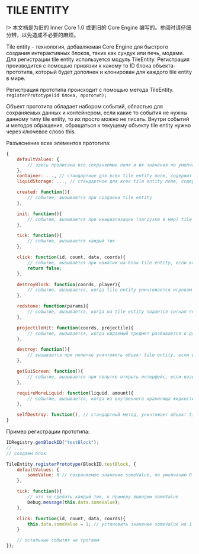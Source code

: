 # TILE ENTITY

!> 本文档是为旧的 Inner Core 1.0 或更旧的 Core Engine 编写的。参阅时请仔细分辨，以免造成不必要的麻烦。

Tile entity - технология, добавляемая Core Engine для быстрого создания интерактивных блоков, таких как сундук или печь, модами. Для регистрации tile entity используется модуль TileEntity. Регистрация производится с помощью привязки к какому то ID блока объекта-прототипа, который будет дополнен и клонирован для каждого tile entity в мире.

Регистрация прототипа происходит с помощью метода TileEntity. `registerPrototype(id блока, прототип);`

Объект прототипа обладает набором событий, областью для сохраняемых данных и контейнером, если какие то события не нужны данному типу tile entity, то их просто можно не писать. Внутри событий и методов обращения, обращаться к текущему объекту tile entity нужно через ключевое слово this.

Разъяснение всех элементов прототипа:

```js
{
    defaultValues: {
        // здесь прописаны все сохраняемые поля и их значения по умолчанию, далее они будут скопированы в поле data
    },
    container: ..., // стандартное для всех tile entity поле, содержит объект контейнера для данного tile entity, подробнее в главе про контейнеры 
    liquidStorage: ..., // стандартное для всех tile entity поле, содержит объект хранилища жидкости для данного tile entity, подробнее в главе про жидкости

    created: function(){
        // событие, вызывается при создании tile entity
    },

    init: function(){
        // событие, вызывается при инициализации (загрузке в мир) tile entity
    },

    tick: function(){
        // событие, вызывается каждый тик
    },

    click: function(id, count, data, coords){
        // событие, вызывается при нажатии на блок tile entity, если возвращает истинное значение, то предотвращает открытие интерфейса
        return false;
    },

    destroyBlock: function(coords, player){
        // событие, вызывается, когда tile entity уничтожается игроком
    },

    redstone: function(params){
        // событие, вызывается, когда на tile entity подается сигнал redstone, или же он прекращает подачу, params.power содержит новую мощность сигнала
    },

    projectileHit: function(coords, projectile){
        // событие, вызывается, когда кидаемый предмет разбивается о данный tile entity, coords.x, coords.y, coords.z - координаты, coords.side - сторона
    },

    destroy: function(){
        // вызывается при попытке уничтожить объект tile entity, если возврращает истинное значение, то предотвращает уничтожение объекта (но не блока, если оно было вызвано уничтожением блока)
    },

    getGuiScreen: function(){
        // событие, вызывается при попытке открыть интерфейс, если возвращает объект интерфейса, то он открывается для данного tile entity, подробнее в разделе про интерфейс
    },

    requireMoreLiquid: function(liquid, amount){
        // событие, вызывается, когда из внутреннего хранилища жидкости пытаются выкачать больше жидкости типа liquid, чем там есть, на amount ведер, подробнее в главе про жидкости
    },

    selfDestroy: function(), // стандартный метод, уничтожает объект tile entity, учтите, что будет вызвано событие destroy
}
```

Пример регистрации прототипа:

```js
IDRegistry.genBlockID("testBlock");
// ...
// создаем блок

TileEntity.registerPrototype(BlockID.testBlock, {
    defaultValues: {
        someValue: 0 // сохраняемое значение someValue, по умолчанию 0
    },

    tick: function(){
        // что то сделать каждый тик, к примеру выводим someValue
        Debug.message(this.data.someValue);
    },

    click: function(id, count, data, coords){
        this.data.someValue = 1; // установить значение someValue на 1
    }

    // остальные события не трогаем
});
```
